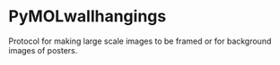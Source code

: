# PyMOLwallhangings
Protocol for making large scale images to be framed or for background images of posters.
